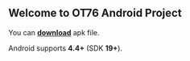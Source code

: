 ## Welcome to OT76 Android Project

You can [**download**](https://github.com/long76/ot76/edit/master/README.md) apk file.

Android supports **4.4+** (SDK **19+**).